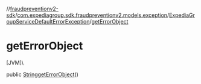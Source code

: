 //[fraudpreventionv2-sdk](../../../index.md)/[com.expediagroup.sdk.fraudpreventionv2.models.exception](../index.md)/[ExpediaGroupServiceDefaultErrorException](index.md)/[getErrorObject](get-error-object.md)

# getErrorObject

[JVM]\

public [String](https://docs.oracle.com/javase/8/docs/api/java/lang/String.html)[getErrorObject](get-error-object.md)()
